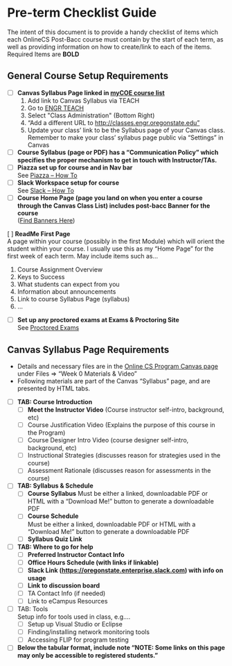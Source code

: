 # Pre-term Checklist Guide

The intent of this document is to provide a handy checklist of items which each OnlineCS Post-Bacc course must contain by the start of each term, as well as providing information on how to create/link to each of the items. Required Items are **BOLD**

## General Course Setup Requirements

- [ ] **Canvas Syllabus Page linked in [myCOE course list](http://classes.engr.oregonstate.edu/eecs)**
  1. Add link to Canvas Syllabus via TEACH
  2. Go to [ENGR TEACH](https://teach.engr.oregonstate.edu/)
  3. Select "Class Administration" (Bottom Right)
  4. “Add a different URL to http://classes.engr.oregonstate.edu”
  5. Update your class’ link to be the Syllabus page of your Canvas class.  
  Remember to make your class’ syllabus page public via “Settings” in Canvas
- [ ] **Course Syllabus (page or PDF) has a “Communication Policy” which specifies the proper mechanism to get in touch with Instructor/TAs.**
- [ ] **Piazza set up for course and in Nav bar**  
See [Piazza – How To](PiazzaSetup.html)
- [ ] **Slack Workspace setup for course**  
See [Slack – How To](SlackSetup.html)
- [ ] **Course Home Page (page you land on when you enter a course through the Canvas Class List) includes post-bacc Banner for the course**  
([Find Banners Here](https://drive.google.com/drive/folders/1RKscY825h54A9blY-hL6_dQesOgg6TG9))

[ ] **ReadMe First Page**  
A page within your course (possibly in the first Module) which will orient the student within your course. I usually use this as my “Home Page” for the first week of each term. May include items such as...  
  1. Course Assignment Overview
  2. Keys to Success
  3. What students can expect from you
  4. Information about announcements
  5. Link to course Syllabus Page (syllabus)
  6. …

- [ ] **Set up any proctored exams at Exams & Proctoring Site**  
See [Proctored Exams](ProctoredExams.html)

## Canvas Syllabus Page Requirements

- Details and necessary files are in the [Online CS Program Canvas page](https://oregonstate.instructure.com/courses/1622724) under Files =>  “Week 0 Materials & Video”
- Following materials are part of the Canvas “Syllabus” page, and are presented by HTML tabs.
- [ ] **TAB: Course Introduction**
  - [ ] **Meet the Instructor Video** (Course instructor self-intro, background, etc)
  - [ ] Course Justification Video (Explains the purpose of this course in the Program)
  - [ ] Course Designer Intro Video (course designer self-intro, background, etc)
  - [ ] Instructional Strategies (discusses reason for strategies used in the course)
  - [ ] Assessment Rationale (discusses reason for assessments in the course)
- [ ] **TAB: Syllabus & Schedule**
  - [ ] **Course Syllabus** 
   Must be either a linked, downloadable PDF or HTML with a “Download Me!” button to generate a downloadable PDF
  - [ ] **Course Schedule**  
  Must be either a linked, downloadable PDF or HTML with a “Download Me!” button to generate a downloadable PDF
  - [ ] **Syllabus Quiz Link**
- [ ] **TAB: Where to go for help**
  - [ ] **Preferred Instructor Contact Info**
  - [ ] **Office Hours Schedule (with links if linkable)**
  - [ ] **Slack Link (https://oregonstate.enterprise.slack.com) with info on usage**
  - [ ] **Link to discussion board**
  - [ ] TA Contact Info (if needed)
  - [ ] Link to eCampus Resources
- [ ] TAB: Tools  
Setup info for tools used in class, e.g….
  - [ ] Setup up Visual Studio or Eclipse
  - [ ] Finding/installing network monitoring tools
  - [ ] Accessing FLIP for program testing
- [ ] **Below the tabular format, include note “NOTE: Some links on this page may only be accessible to registered students.”**
